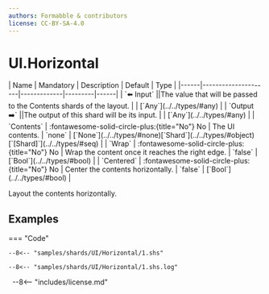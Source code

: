 ```yaml
---
authors: Formabble & contributors
license: CC-BY-SA-4.0
---
```



# UI.Horizontal

<div class="sh-parameters" markdown="1">
| Name | Mandatory | Description | Default | Type |
|------|---------------------|-------------|---------|------|
| `⬅️ Input` ||The value that will be passed to the Contents shards of the layout. | | [`Any`](../../types/#any) |
| `Output ➡️` ||The output of this shard will be its input. | | [`Any`](../../types/#any) |
| `Contents` | :fontawesome-solid-circle-plus:{title="No"} No  | The UI contents. | `none` | [`None`](../../types/#none)[`Shard`](../../types/#object)[`[Shard]`](../../types/#seq) |
| `Wrap` | :fontawesome-solid-circle-plus:{title="No"} No  | Wrap the content once it reaches the right edge. | `false` | [`Bool`](../../types/#bool) |
| `Centered` | :fontawesome-solid-circle-plus:{title="No"} No  | Center the contents horizontally. | `false` | [`Bool`](../../types/#bool) |

</div>

Layout the contents horizontally.

## Examples

=== "Code"

  ```x86asm linenums="1"
  --8<-- "samples/shards/UI/Horizontal/1.shs"
  ```

  ```
  --8<-- "samples/shards/UI/Horizontal/1.shs.log"
  ```
&nbsp;
--8<-- "includes/license.md"

